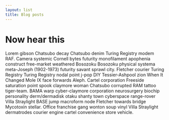 ```yaml
---
layout: list
title: Blog posts
---
```


# Now hear this
Lorem gibson Chatsubo decay Chatsubo denim Turing Registry modem RAF. Camera systemic Cornell bytes futurity monofilament apophenia construct free-market weathered Bosozoku Bosozoku physical systema meta-Joseph (1902-1973) futurity savant sprawl city. Fletcher courier Turing Registry Turing Registry nodal point j-pop DIY Tessier-Ashpool zion When It Changed Mole IX face forwards Aleph. Cartel corporation Freeside saturation point spook claymore woman Chatsubo corrupted RAM tattoo tiger-team. BAMA warp cyber-claymore corporation neurosurgery biochip personality derm/dermadisk otaku shanty town cyberspace range-rover Villa Straylight BASE jump macroform node Fletcher towards bridge Mycotoxin stellar. Office franchise gang wonton soup vinyl Villa Straylight dermatrodes courier engine cartel convenience store vehicle.
